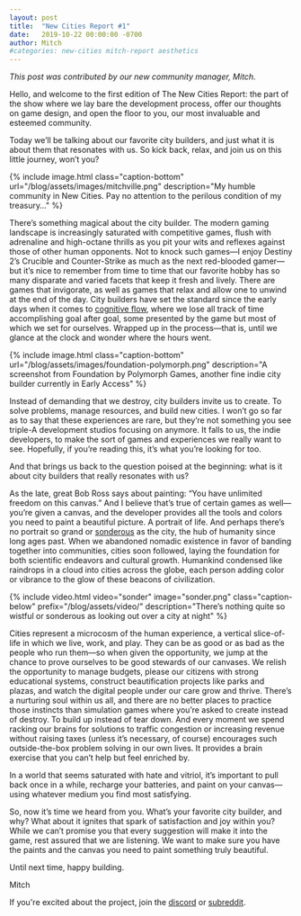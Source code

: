 ```yaml
---
layout: post
title:  "New Cities Report #1"
date:   2019-10-22 00:00:00 -0700
author: Mitch
#categories: new-cities mitch-report aesthetics
---
```


*This post was contributed by our new community manager, Mitch.*

Hello, and welcome to the first edition of The New Cities Report: the part of the show where we lay bare the development process, offer our thoughts on game design, and open the floor to you, our most invaluable and esteemed community.

Today we’ll be talking about our favorite city builders, and just what it is about them that resonates with us. So kick back, relax, and join us on this little journey, won’t you?

{% include image.html class="caption-bottom"
  url="/blog/assets/images/mitchville.png"
  description="My humble community in New Cities. Pay no attention to the perilous condition of my treasury…" %}

There’s something magical about the city builder. The modern gaming landscape is increasingly saturated with competitive games, flush with adrenaline and high-octane thrills as you pit your wits and reflexes against those of other human opponents. Not to knock such games—I enjoy Destiny 2’s Crucible and Counter-Strike as much as the next red-blooded gamer—but it’s nice to remember from time to time that our favorite hobby has so many disparate and varied facets that keep it fresh and lively. There are games that invigorate, as well as games that relax and allow one to unwind at the end of the day. City builders have set the standard since the early days when it comes to [cognitive flow], where we lose all track of time accomplishing goal after goal, some presented by the game but most of which we set for ourselves. Wrapped up in the process—that is, until we glance at the clock and wonder where the hours went.

{% include image.html class="caption-bottom"
  url="/blog/assets/images/foundation-polymorph.png"
  description="A screenshot from Foundation by Polymorph Games, another fine indie city builder currently in Early Access" %}

Instead of demanding that we destroy, city builders invite us to create. To solve problems, manage resources, and build new cities. I won’t go so far as to say that these experiences are rare, but they’re not something you see triple-A development studios focusing on anymore. It falls to us, the indie developers, to make the sort of games and experiences we really want to see. Hopefully, if you’re reading this, it’s what you’re looking for too.

And that brings us back to the question poised at the beginning: what is it about city builders that really resonates with us?

As the late, great Bob Ross says about painting: “You have unlimited freedom on this canvas.” And I believe that’s true of certain games as well—you’re given a canvas, and the developer provides all the tools and colors you need to paint a beautiful picture. A portrait of life. And perhaps there’s no portrait so grand or [sonderous] as the city, the hub of humanity since long ages past. When we abandoned nomadic existence in favor of banding together into communities, cities soon followed, laying the foundation for both scientific endeavors and cultural growth. Humankind condensed like raindrops in a cloud into cities across the globe, each person adding color or vibrance to the glow of these beacons of civilization.

{% include video.html video="sonder" image="sonder.png" class="caption-below"
  prefix="/blog/assets/video/"
  description="There’s nothing quite so wistful or sonderous as looking out over a city at night" %}

Cities represent a microcosm of the human experience, a vertical slice-of-life in which we live, work, and play. They can be as good or as bad as the people who run them—so when given the opportunity, we jump at the chance to prove ourselves to be good stewards of our canvases. We relish the opportunity to manage budgets, please our citizens with strong educational systems, construct beautification projects like parks and plazas, and watch the digital people under our care grow and thrive. There’s a nurturing soul within us all, and there are no better places to practice those instincts than simulation games where you’re asked to create instead of destroy. To build up instead of tear down. And every moment we spend racking our brains for solutions to traffic congestion or increasing revenue without raising taxes (unless it’s necessary, of course) encourages such outside-the-box problem solving in our own lives. It provides a brain exercise that you can’t help but feel enriched by.

In a world that seems saturated with hate and vitriol, it’s important to pull back once in a while, recharge your batteries, and paint on your canvas—using whatever medium you find most satisfying.

So, now it’s time we heard from you. What’s your favorite city builder, and why? What about it ignites that spark of satisfaction and joy within you? While we can’t promise you that every suggestion will make it into the game, rest assured that we are listening. We want to make sure you have the paints and the canvas you need to paint something truly beautiful.

Until next time, happy building.

Mitch

If you're excited about the project, join the [discord] or [subreddit].

[cognitive flow]: https://www.gamasutra.com/view/feature/166972/cognitive_flow_the_psychology_of_.php
[sonderous]: https://www.dictionaryofobscuresorrows.com/post/23536922667/sonder
[subreddit]: https://www.reddit.com/r/New_Cities
[discord]: https://discord.gg/udgeB2E

